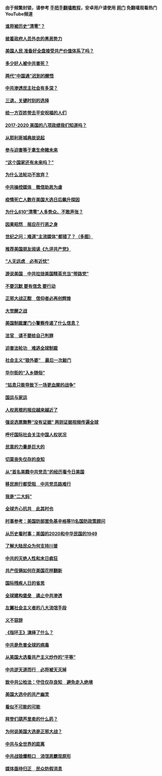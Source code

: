 #### 由于频繁封锁，请参考 [手把手翻墙教程](https://github.com/gfw-breaker/guides/wiki/)，安卓用户请使用 [网门](https://github.com/gfw-breaker/nogfw/blob/master/dl.md?t=01201700) 免翻墙观看热门YouTube频道 

#### [谁将被历史“清零”？](../pages/73/417485.md?t=01201700) 

#### [披着政府人员外衣的黑恶势力](../pages/73/417442.md?t=01201700) 

#### [美国人民 准备好全盘接受共产价值体系了吗？](../pages/73/417491.md?t=01201700) 

#### [多少好人被中共害死？](../pages/73/417144.md?t=01201700) 

#### [两代“中国通”迟到的醒悟](../pages/73/417064.md?t=01201700) 

#### [中共渗透民主社会有多深？](../pages/73/417063.md?t=01201700) 

#### [三退，关键时刻的选择](../pages/73/416969.md?t=01201700) 

#### [给一方百姓带去平安祝福的人们](../pages/73/416941.md?t=01201700) 

#### [2017-2020  美国的八项政绩我们知道吗？](../pages/73/416968.md?t=01201700) 

#### [从耶利哥城典故说起](../pages/73/416892.md?t=01201700) 

#### [参与迫害等于拿生命赌未来](../pages/73/416856.md?t=01201700) 

#### [“这个国家还有未来吗？”](../pages/73/416852.md?t=01201700) 

#### [为什么法轮功不放弃？](../pages/73/416864.md?t=01201700) 

#### [中共操控媒体　微信助恶为虐](../pages/73/416724.md?t=01201700) 

#### [疫情死亡人数在美国大选日后飙升探因](../pages/73/416606.md?t=01201700) 

#### [为什么610“清零”人多势众、不敢声张？](../pages/73/416632.md?t=01201700) 

#### [因果昭然　报应在行恶之身](../pages/73/416582.md?t=01201700) 

#### [世纪之问：难道“主流媒体”都错了？（多图）](../pages/73/416571.md?t=01201700) 

#### [推荐美国朋友阅读《九评共产党》](../pages/73/416510.md?t=01201700) 

#### [“人无远虑　必有近忧”](../pages/73/416513.md?t=01201700) 

#### [游说美国　中共拉拢美国精英充当“带路党”](../pages/73/416529.md?t=01201700) 

#### [不要沉默 要有信念 要行动](../pages/73/416457.md?t=01201700) 

#### [正邪大战正酣　信仰者必再创辉煌](../pages/73/416433.md?t=01201700) 

#### [大觉醒之战](../pages/73/416456.md?t=01201700) 

#### [美国制裁厦门小警察传递了什么信息？](../pages/73/416432.md?t=01201700) 

#### [法官　请不要给自己判罪](../pages/73/416379.md?t=01201700) 

#### [迫害法轮功　难逃全球制裁](../pages/73/416380.md?t=01201700) 

#### [社会主义“狼外婆”　最后一次敲门](../pages/73/416394.md?t=01201700) 

#### [华尔街的“入乡随俗”](../pages/73/416395.md?t=01201700) 

#### [“姑息只能导致下一场更血腥的战争”](../pages/73/416223.md?t=01201700) 

#### [国运与家运](../pages/73/416224.md?t=01201700) 

#### [人权恶棍的报应越来越近了](../pages/73/416276.md?t=01201700) 

#### [强说选票舞弊“没有证据” 两则证据视频传遍全球](../pages/73/416227.md?t=01201700) 

#### [呼吁国际社会关注中国人权状况](../pages/73/416135.md?t=01201700) 

#### [民意的力量是巨大的](../pages/73/416222.md?t=01201700) 

#### [切莫丧失仅存的良知](../pages/73/416134.md?t=01201700) 

#### [从“首名美籍中共党员”的经历看今日美国](../pages/73/416114.md?t=01201700) 

#### [移民旅行都受阻　中共党员路难行](../pages/73/416033.md?t=01201700) 

#### [我是“二大妈”](../pages/73/415529.md?t=01201700) 

#### [全球齐心抗共　此其时也](../pages/73/415989.md?t=01201700) 

#### [时事参考：美国防部罢免基辛格等11名国防政策顾问](../pages/73/415970.md?t=01201700) 

#### [从历史看时事：美国的2020和中华民国的1949](../pages/73/415949.md?t=01201700) 

#### [了解大陆民众为何支持川普](../pages/73/415950.md?t=01201700) 

#### [中共的灭绝人性和末日疯狂](../pages/73/415944.md?t=01201700) 

#### [共产伎俩如何在美国花样翻新](../pages/73/415908.md?t=01201700) 

#### [国际残疾人日的省思](../pages/73/415849.md?t=01201700) 

#### [全球建构堡垒　遏止中共渗透](../pages/73/415850.md?t=01201700) 

#### [左翼社会主义者的八大流氓手段](../pages/73/415802.md?t=01201700) 

#### [义不容辞](../pages/73/415807.md?t=01201700) 

#### [《指环王》演绎了什么？](../pages/73/415739.md?t=01201700) 

#### [中共是危害全球的病毒](../pages/73/415569.md?t=01201700) 

#### [从美国大选看共产主义炒作的“平等”](../pages/73/415654.md?t=01201700) 

#### [中共逆天道而行　必将被天灭掉](../pages/73/415626.md?t=01201700) 

#### [致中共公检法：守住仅存良知　避免走入绝境](../pages/73/415627.md?t=01201700) 

#### [美国大选中的共产幽灵](../pages/73/415618.md?t=01201700) 

#### [看似不可能的可能](../pages/73/415619.md?t=01201700) 

#### [拜登们葫芦里卖的什么药？](../pages/73/415531.md?t=01201700) 

#### [为何说美国大选是正邪大战？](../pages/73/415530.md?t=01201700) 

#### [中共与全世界的距离](../pages/73/415435.md?t=01201700) 

#### [中共战狼爆粗口　流氓恶霸现原形](../pages/73/415426.md?t=01201700) 

#### [媒体亟待归正　民众防假消息](../pages/73/415402.md?t=01201700) 

